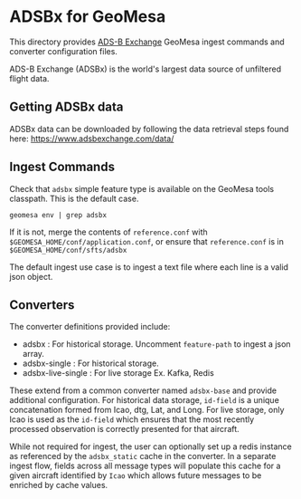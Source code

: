 # ADSBx for GeoMesa

This directory provides [ADS-B Exchange](https://www.adsbexchange.com/) GeoMesa ingest commands and converter configuration files.

ADS-B Exchange (ADSBx) is the world's largest data source of unfiltered flight data.

## Getting ADSBx data

ADSBx data can be downloaded by following the data retrieval steps found here: https://www.adsbexchange.com/data/

## Ingest Commands

Check that `adsbx` simple feature type is available on the GeoMesa tools classpath. This is the default case.

    geomesa env | grep adsbx

If it is not, merge the contents of `reference.conf` with `$GEOMESA_HOME/conf/application.conf`, or ensure that `reference.conf` is in `$GEOMESA_HOME/conf/sfts/adsbx`

The default ingest use case is to ingest a text file where each line is a valid json object. 

## Converters

The converter definitions provided include:
- adsbx : For historical storage. Uncomment `feature-path` to ingest a json array.
- adsbx-single : For historical storage.
- adsbx-live-single : For live storage Ex. Kafka, Redis

These extend from a common converter named `adsbx-base` and provide additional configuration.
For historical data storage, `id-field` is a unique concatenation formed from Icao, dtg, Lat, and Long.
For live storage, only Icao is used as the `id-field` which ensures that the most recently processed observation is correctly presented for that aircraft.

While not required for ingest, the user can optionally set up a redis instance as referenced by the `adsbx_static` cache in the converter.
In a separate ingest flow, fields across all message types will populate this cache for a given aircraft identified by `Icao` which allows future messages to be enriched by cache values.